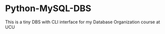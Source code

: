 # Python-MySQL-DBS
This is a tiny DBS with CLI interface for my Database Organization course at UCU
